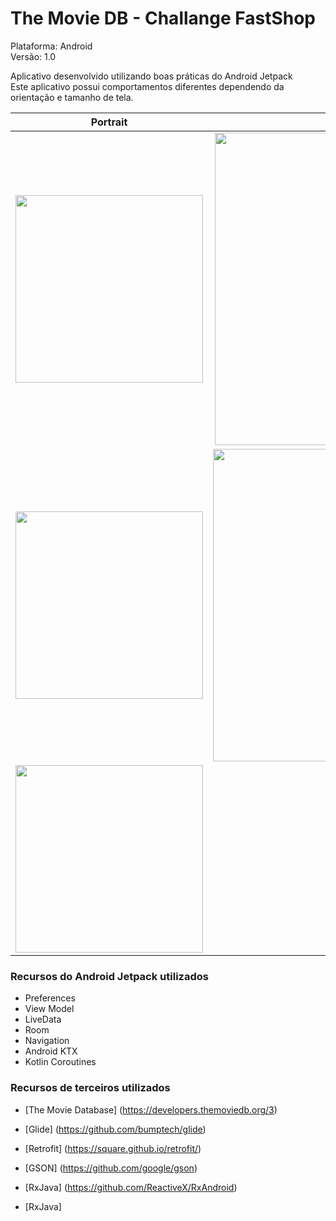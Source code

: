 # The Movie DB - Challange FastShop
Plataforma: Android<br>
Versão: 1.0

Aplicativo desenvolvido utilizando boas práticas do Android Jetpack<br>
Este aplicativo possui comportamentos diferentes dependendo da orientação e tamanho de tela.<br>

| Portrait  | Landscape |
| ------------- | ------------- |
| <img src="https://github.com/LucasFerreira159/FastShopTest/blob/master/screenshot/frame_one.png" width="300">  | <img align="right" src="https://github.com/LucasFerreira159/FastShopTest/blob/master/screenshot/movie_db_list_landscape_framed.png" width="500">  |
| <img src="https://github.com/LucasFerreira159/FastShopTest/blob/master/screenshot/frame_two.png" width="300"> | <img src="https://github.com/LucasFerreira159/FastShopTest/blob/master/screenshot/landscape_tablet_framed.png" width="500"> |
| <img src="https://github.com/LucasFerreira159/FastShopTest/blob/master/screenshot/portrait_tablet_framed.png" width="300">  |  |

### Recursos do Android Jetpack utilizados ###
* Preferences
* View Model
* LiveData
* Room
* Navigation
* Android KTX
* Kotlin Coroutines

### Recursos de terceiros utilizados ###

* [The Movie Database] (https://developers.themoviedb.org/3)

* [Glide] (https://github.com/bumptech/glide)

* [Retrofit] (https://square.github.io/retrofit/)

* [GSON] (https://github.com/google/gson)

* [RxJava] (https://github.com/ReactiveX/RxAndroid)

* [RxJava] 
